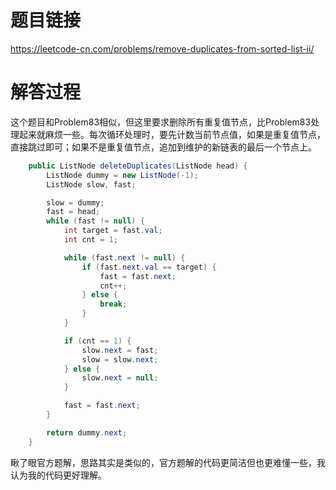 # 题目链接
https://leetcode-cn.com/problems/remove-duplicates-from-sorted-list-ii/

# 解答过程
这个题目和Problem83相似，但这里要求删除所有重复值节点，比Problem83处理起来就麻烦一些。每次循环处理时，要先计数当前节点值，如果是重复值节点，直接跳过即可；如果不是重复值节点，追加到维护的新链表的最后一个节点上。

```java
	public ListNode deleteDuplicates(ListNode head) {
		ListNode dummy = new ListNode(-1);
		ListNode slow, fast;

		slow = dummy;
		fast = head;
		while (fast != null) {
			int target = fast.val;
			int cnt = 1;

			while (fast.next != null) {
				if (fast.next.val == target) {
					fast = fast.next;
					cnt++;
				} else {
					break;
				}
			}

			if (cnt == 1) {
				slow.next = fast;
				slow = slow.next;
			} else {
				slow.next = null;
			}

			fast = fast.next;
		}

		return dummy.next;
	}
```

瞅了眼官方题解，思路其实是类似的，官方题解的代码更简洁但也更难懂一些，我认为我的代码更好理解。
